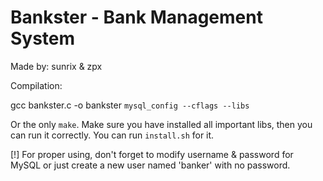 # Bankster - Bank Management System

Made by: sunrix & zpx



Compilation:

gcc bankster.c -o bankster `mysql_config --cflags --libs   `

Or the only `make`. Make sure you have installed all important libs, then you can run it correctly. You can run `install.sh` for it.


[!] For proper using, don't forget to modify username & password for MySQL or just create a new user named 'banker' with no password.

